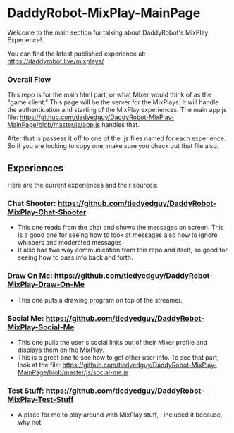 # DaddyRobot-MixPlay-MainPage

Welcome to the main section for talking about DaddyRobot's MixPlay Experience!

You can find the latest published experience at: https://daddyrobot.live/mixplays/


### Overall Flow

This repo is for the main html part, or what Mixer would think of as the "game client."  This page will be the server for the MixPlays.
It will handle the authentication and starting of the MixPlay experiences.
The main app.js file: https://github.com/tiedyedguy/DaddyRobot-MixPlay-MainPage/blob/master/js/app.js handles that.

After that is passess it off to one of the .js files named for each experience.  So if you are looking to copy one, make sure you check out that file also.

## Experiences

Here are the current experiences and their sources:

### Chat Shooter: https://github.com/tiedyedguy/DaddyRobot-MixPlay-Chat-Shooter
- This one reads from the chat and shows the messages on screen.  This is a good one for seeing how to look at messages also how to ignore whispers and moderated messages
- It also has two way communication from this repo and itself, so good for seeing how to pass info back and forth.

### Draw On Me: https://github.com/tiedyedguy/DaddyRobot-MixPlay-Draw-On-Me
- This one puts a drawing program on top of the streamer. 

### Social Me: https://github.com/tiedyedguy/DaddyRobot-MixPlay-Social-Me
- This one pulls the user's social links out of their Mixer profile and displays them on the MixPlay.
- This is a great one to see how to get other user info.  To see that part, look at the file: https://github.com/tiedyedguy/DaddyRobot-MixPlay-MainPage/blob/master/js/social-me.js

### Test Stuff: https://github.com/tiedyedguy/DaddyRobot-MixPlay-Test-Stuff
- A place for me to play around with MixPlay stuff, I included it because, why not.

